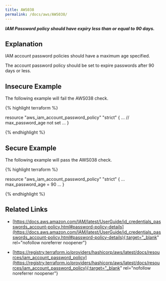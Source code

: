 ```yaml
---
title: AWS038
permalink: /docs/aws/AWS038/
---
```


***IAM Password policy should have expiry less than or equal to 90 days.***

## Explanation


IAM account password policies should have a maximum age specified. 

The account password policy should be set to expire passwords after 90 days or less.



## Insecure Example

The following example will fail the AWS038 check.

{% highlight terraform %}

resource "aws_iam_account_password_policy" "strict" {
	...
	// max_password_age not set
	...
}

{% endhighlight %}



## Secure Example

The following example will pass the AWS038 check.

{% highlight terraform %}

resource "aws_iam_account_password_policy" "strict" {
	...
	max_password_age = 90
	...
}

{% endhighlight %}


## Related Links


- [https://docs.aws.amazon.com/IAM/latest/UserGuide/id_credentials_passwords_account-policy.html#password-policy-details](https://docs.aws.amazon.com/IAM/latest/UserGuide/id_credentials_passwords_account-policy.html#password-policy-details){:target="_blank" rel="nofollow noreferrer noopener"}

- [https://registry.terraform.io/providers/hashicorp/aws/latest/docs/resources/iam_account_password_policy](https://registry.terraform.io/providers/hashicorp/aws/latest/docs/resources/iam_account_password_policy){:target="_blank" rel="nofollow noreferrer noopener"}

